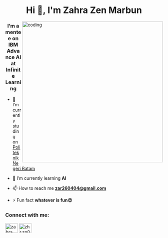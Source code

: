 <h1 align="center">Hi 👋, I'm Zahra Zen Marbun</h1>
<img align="right" alt="coding" width="450" src="https://media2.giphy.com/media/2IudUHdI075HL02Pkk/giphy.gif?cid=6c09b952dsr55gumai4jteidsw2on00knxj42ohih8n4hd8z&ep=v1_internal_gif_by_id&rid=giphy.gif&ct=g">  
<h3 align="center">I’m a mentee on IBM Advance AI at Infinite Learning</h3>

- 🔭 I’m currently studing on [Politeknik Negeri Batam](https://www.polibatam.ac.id/)

- 🌱 I’m currently learning **AI**

- 📫 How to reach me **zar260404@gmail.com**

- ⚡ Fun fact **whatever is fun😉**

<h3 align="left">Connect with me:</h3>
<p align="left">
<a href="https://linkedin.com/in/zahra zen marbun" target="blank"><img align="center" src="https://raw.githubusercontent.com/rahuldkjain/github-profile-readme-generator/master/src/images/icons/Social/linked-in-alt.svg" alt="zahra zen marbun" height="30" width="40" /></a>
<a href="https://instagram.com/zhr.zn01" target="blank"><img align="center" src="https://raw.githubusercontent.com/rahuldkjain/github-profile-readme-generator/master/src/images/icons/Social/instagram.svg" alt="zhr.zn01" height="30" width="40" /></a>
</p>

